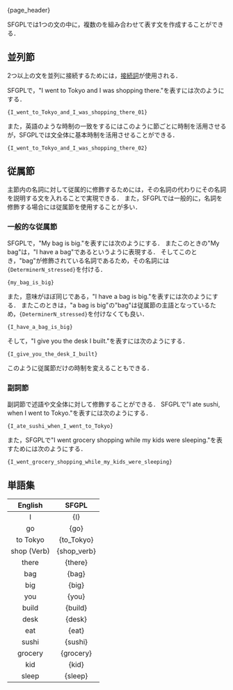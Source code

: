 {page_header}

SFGPLでは1つの文の中に，複数のを組み合わせて表す文を作成することができる．

## 並列節

2つ以上の文を並列に接続するためには，[接続詞]({docs_Conjunction})が使用される．

SFGPLで，"I went to Tokyo and I was shopping there."を表すには次のようにする．

```SFGPL
{I_went_to_Tokyo_and_I_was_shopping_there_01}
```

また，英語のような時制の一致をするにはこのように節ごとに時制を活用させるが，SFGPLでは文全体に基本時制を活用させることができる．

```SFGPL
{I_went_to_Tokyo_and_I_was_shopping_there_02}
```

## 従属節

主節内の名詞に対して従属的に修飾するためには，その名詞の代わりにその名詞を説明する文を入れることで実現できる．
また，SFGPLでは一般的に，名詞を修飾する場合には従属節を使用することが多い．

### 一般的な従属節

SFGPLで，"My bag is big."を表すには次のようにする．
またこのときの"My bag"は，"I have a bag"であるというように表現する．
そしてこのとき，"bag"が修飾されている名詞であるため，その名詞には```{DeterminerN_stressed}```を付ける．

```SFGPL
{my_bag_is_big}
```

また，意味がほぼ同じである，"I have a bag is big."を表すには次のようにする．
またこのときは，"a bag is big"の"bag"は従属節の主語となっているため，```{DeterminerN_stressed}```を付けなくても良い．

```SFGPL
{I_have_a_bag_is_big}
```

そして，"I give you the desk I built."を表すには次のようにする．

```SFGPL
{I_give_you_the_desk_I_built}
```

このように従属節だけの時制を変えることもできる．

### 副詞節

副詞節で述語や文全体に対して修飾することができる．
SFGPLで"I ate sushi, when I went to Tokyo."を表すには次のようにする．

```SFGPL
{I_ate_sushi_when_I_went_to_Tokyo}
```

また，SFGPLで"I went grocery shopping while my kids were sleeping."を表すためには次のようにする．

```SFGPL
{I_went_grocery_shopping_while_my_kids_were_sleeping}
```

## 単語集

|English|SFGPL|
|:-:|:-:|
|I|{I}|
|go|{go}|
|to Tokyo|{to_Tokyo}|
|shop (Verb)|{shop_verb}|
|there|{there}|
|bag|{bag}|
|big|{big}|
|you|{you}|
|build|{build}|
|desk|{desk}|
|eat|{eat}|
|sushi|{sushi}|
|grocery|{grocery}|
|kid|{kid}|
|sleep|{sleep}|

